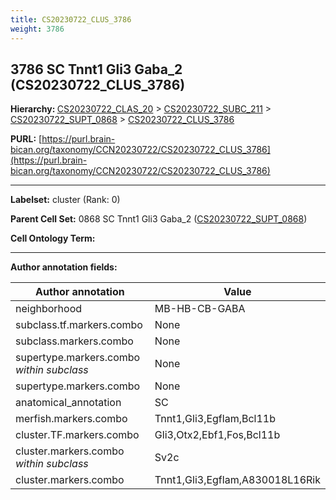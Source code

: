 ```yaml
---
title: CS20230722_CLUS_3786
weight: 3786
---
```

## 3786 SC Tnnt1 Gli3 Gaba_2 (CS20230722_CLUS_3786)
<b>Hierarchy: </b>
[CS20230722_CLAS_20](../CS20230722_CLAS_20) >
[CS20230722_SUBC_211](../CS20230722_SUBC_211) >
[CS20230722_SUPT_0868](../CS20230722_SUPT_0868) >
[CS20230722_CLUS_3786](../CS20230722_CLUS_3786)

**PURL:** [https://purl.brain-bican.org/taxonomy/CCN20230722/CS20230722_CLUS_3786](https://purl.brain-bican.org/taxonomy/CCN20230722/CS20230722_CLUS_3786)

---


**Labelset:** cluster (Rank: 0)

**Parent Cell Set:** 0868 SC Tnnt1 Gli3 Gaba_2 ([CS20230722_SUPT_0868](../CS20230722_SUPT_0868))



**Cell Ontology Term:** 

[MARKER GENES.]: #


---

[TRANSFERRED ANNOTATIONS.]: #


[AUTHOR ANNOTATION FIELDS.]: #


**Author annotation fields:**

| Author annotation | Value |
|-------------------|-------|
|neighborhood|MB-HB-CB-GABA|
|subclass.tf.markers.combo|None|
|subclass.markers.combo|None|
|supertype.markers.combo _within subclass_|None|
|supertype.markers.combo|None|
|anatomical_annotation|SC|
|merfish.markers.combo|Tnnt1,Gli3,Egflam,Bcl11b|
|cluster.TF.markers.combo|Gli3,Otx2,Ebf1,Fos,Bcl11b|
|cluster.markers.combo _within subclass_|Sv2c|
|cluster.markers.combo|Tnnt1,Gli3,Egflam,A830018L16Rik|
